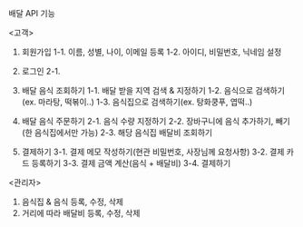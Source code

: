 배달 API 기능

<고객>
1. 회원가입
    1-1. 이름, 성별, 나이, 이메일 등록
    1-2. 아이디, 비밀번호, 닉네임 설정

2. 로그인
   2-1.   
1. 배달 음식 조회하기
    1-1. 배달 받을 지역 검색 & 지정하기
    1-2. 음식으로 검색하기(ex. 마라탕, 떡볶이..)
    1-3. 음식집으로 검색하기(ex. 탕화쿵푸, 엽떡..)
 
2. 배달 음식 주문하기
    2-1. 음식 수량 지정하기
    2-2. 장바구니에 음식 추가하기, 빼기(한 음식집에서만 가능)
    2-3. 해당 음식집 배달비 조회하기

3. 결제하기
    3-1. 결제 메모 작성하기(현관 비밀번호, 사장님께 요청사항)
    3-2. 결제 카드 등록하기
    3-3. 결제 금액 계산(음식 + 배달비)
    3-4. 결제하기
   
<관리자>
1. 음식집 & 음식 등록, 수정, 삭제
2. 거리에 따라 배달비 등록, 수정, 삭제